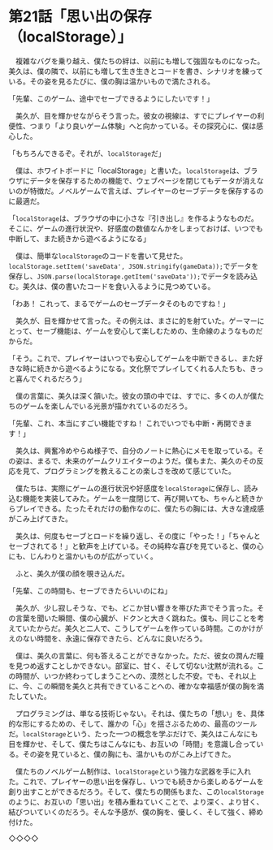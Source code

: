 # 第21話「思い出の保存（localStorage）」

　複雑なバグを乗り越え、僕たちの絆は、以前にも増して強固なものになった。美久は、僕の隣で、以前にも増して生き生きとコードを書き、シナリオを練っている。その姿を見るたびに、僕の胸は温かいもので満たされる。

「先輩、このゲーム、途中でセーブできるようにしたいです！」

　美久が、目を輝かせながらそう言った。彼女の視線は、すでにプレイヤーの利便性、つまり「より良いゲーム体験」へと向かっている。その探究心に、僕は感心した。

「もちろんできるぞ。それが、`localStorage`だ」

　僕は、ホワイトボードに「localStorage」と書いた。`localStorage`は、ブラウザにデータを保存するための機能で、ウェブページを閉じてもデータが消えないのが特徴だ。ノベルゲームで言えば、プレイヤーのセーブデータを保存するのに最適だ。

「`localStorage`は、ブラウザの中に小さな『引き出し』を作るようなものだ。そこに、ゲームの進行状況や、好感度の数値なんかをしまっておけば、いつでも中断して、また続きから遊べるようになる」

　僕は、簡単な`localStorage`のコードを書いて見せた。`localStorage.setItem('saveData', JSON.stringify(gameData));`でデータを保存し、`JSON.parse(localStorage.getItem('saveData'));`でデータを読み込む。美久は、僕の書いたコードを食い入るように見つめている。

「わあ！ これって、まるでゲームのセーブデータそのものですね！」

　美久が、目を輝かせて言った。その例えは、まさに的を射ていた。ゲーマーにとって、セーブ機能は、ゲームを安心して楽しむための、生命線のようなものだからだ。

「そう。これで、プレイヤーはいつでも安心してゲームを中断できるし、また好きな時に続きから遊べるようになる。文化祭でプレイしてくれる人たちも、きっと喜んでくれるだろう」

　僕の言葉に、美久は深く頷いた。彼女の頭の中では、すでに、多くの人が僕たちのゲームを楽しんでいる光景が描かれているのだろう。

「先輩、これ、本当にすごい機能ですね！ これでいつでも中断・再開できます！」

　美久は、興奮冷めやらぬ様子で、自分のノートに熱心にメモを取っている。その姿は、まるで、未来のゲームクリエイターのようだ。僕もまた、美久のその反応を見て、プログラミングを教えることの楽しさを改めて感じていた。

　僕たちは、実際にゲームの進行状況や好感度を`localStorage`に保存し、読み込む機能を実装してみた。ゲームを一度閉じて、再び開いても、ちゃんと続きからプレイできる。たったそれだけの動作なのに、僕たちの胸には、大きな達成感がこみ上げてきた。

　美久は、何度もセーブとロードを繰り返し、その度に「やった！」「ちゃんとセーブされてる！」と歓声を上げている。その純粋な喜びを見ていると、僕の心にも、じんわりと温かいものが広がっていく。

　ふと、美久が僕の顔を覗き込んだ。

「先輩、この時間も、セーブできたらいいのにね」

　美久が、少し寂しそうな、でも、どこか甘い響きを帯びた声でそう言った。その言葉を聞いた瞬間、僕の心臓が、ドクンと大きく跳ねた。僕も、同じことを考えていたからだ。美久と二人で、こうしてゲームを作っている時間。このかけがえのない時間を、永遠に保存できたら、どんなに良いだろう。

　僕は、美久の言葉に、何も答えることができなかった。ただ、彼女の潤んだ瞳を見つめ返すことしかできない。部室に、甘く、そして切ない沈黙が流れる。この時間が、いつか終わってしまうことへの、漠然とした不安。でも、それ以上に、今、この瞬間を美久と共有できていることへの、確かな幸福感が僕の胸を満たしていた。

　プログラミングは、単なる技術じゃない。それは、僕たちの「想い」を、具体的な形にするための、そして、誰かの「心」を揺さぶるための、最高のツールだ。`localStorage`という、たった一つの概念を学ぶだけで、美久はこんなにも目を輝かせ、そして、僕たちはこんなにも、お互いの「時間」を意識し合っている。その姿を見ていると、僕の胸にも、温かいものがこみ上げてきた。

　僕たちのノベルゲーム制作は、`localStorage`という強力な武器を手に入れた。これで、プレイヤーの思い出を保存し、いつでも続きから楽しめるゲームを創り出すことができるだろう。そして、僕たちの関係もまた、この`localStorage`のように、お互いの「思い出」を積み重ねていくことで、より深く、より甘く、結びついていくのだろう。そんな予感が、僕の胸を、優しく、そして強く、締め付けた。

◇◇◇◇
